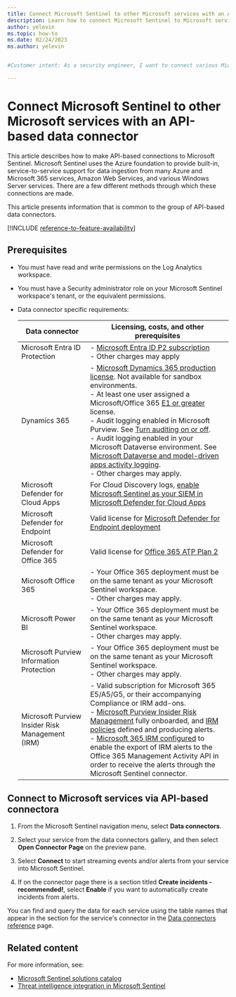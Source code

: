 ```yaml
---
title: Connect Microsoft Sentinel to other Microsoft services with an API-based data connector
description: Learn how to connect Microsoft Sentinel to Microsoft services with API-based connections.
author: yelevin
ms.topic: how-to
ms.date: 02/24/2023
ms.author: yelevin


#Customer intent: As a security engineer, I want to connect various Microsoft services to Microsoft Sentinel using API-based data connectors so that I can centralize and streamline security event monitoring and incident management.

---
```


# Connect Microsoft Sentinel to other Microsoft services with an API-based data connector

This article describes how to make API-based connections to Microsoft Sentinel. Microsoft Sentinel uses the Azure foundation to provide built-in, service-to-service support for data ingestion from many Azure and Microsoft 365 services, Amazon Web Services, and various Windows Server services. There are a few different methods through which these connections are made.

This article presents information that is common to the group of API-based data connectors.

[!INCLUDE [reference-to-feature-availability](includes/reference-to-feature-availability.md)]

## Prerequisites

- You must have read and write permissions on the Log Analytics workspace.
- You must have a Security administrator role on your Microsoft Sentinel workspace's tenant, or the equivalent permissions.
- Data connector specific requirements:
  
  |Data connector  |Licensing, costs, and other prerequisites  |
  |---------|---------|
  |Microsoft Entra ID Protection   | - [Microsoft Entra ID P2 subscription](https://azure.microsoft.com/pricing/details/active-directory/)<br> - Other charges may apply      |
  |Dynamics 365     | - [Microsoft Dynamics 365 production license](/office365/servicedescriptions/microsoft-dynamics-365-online-service-description). Not available for sandbox environments.<br>- At least one user assigned a Microsoft/Office 365 [E1 or greater](/power-platform/admin/enable-use-comprehensive-auditing#requirements) license. <br>- Audit logging enabled in Microsoft Purview. See [Turn auditing on or off](/purview/audit-log-enable-disable). <br>- Audit logging enabled in your Microsoft Dataverse environment. See [Microsoft Dataverse and model-driven apps activity logging](/power-platform/admin/enable-use-comprehensive-auditing). <br>- Other charges may apply.   |
  |Microsoft Defender for Cloud Apps|For Cloud Discovery logs, [enable Microsoft Sentinel as your SIEM in Microsoft Defender for Cloud Apps](/cloud-app-security/siem-sentinel)|
  |Microsoft Defender for Endpoint|Valid license for [Microsoft Defender for Endpoint deployment](/microsoft-365/security/defender-endpoint/production-deployment)|
  |Microsoft Defender for Office 365|Valid license for [Office 365 ATP Plan 2](/microsoft-365/security/office-365-security/office-365-atp#office-365-atp-plan-1-and-plan-2)|
  |Microsoft Office 365|- Your Office 365 deployment must be on the same tenant as your Microsoft Sentinel workspace.<br>- Other charges may apply.|
  |Microsoft Power BI|- Your Office 365 deployment must be on the same tenant as your Microsoft Sentinel workspace.<br>- Other charges may apply.|
  |Microsoft Purview Information Protection|- Your Office 365 deployment must be on the same tenant as your Microsoft Sentinel workspace.<br>- Other charges may apply.|
  |Microsoft Purview Insider Risk Management (IRM)    |- Valid subscription for Microsoft 365 E5/A5/G5, or their accompanying Compliance or IRM add-ons.<br>- [Microsoft Purview Insider Risk Management](/microsoft-365/compliance/insider-risk-management) fully onboarded, and [IRM policies](/microsoft-365/compliance/insider-risk-management-policies) defined and producing alerts.<br>- [Microsoft 365 IRM configured](/microsoft-365/compliance/insider-risk-management-settings#export-alerts-preview) to enable the export of IRM alerts to the Office 365 Management Activity API in order to receive the alerts through the Microsoft Sentinel connector. |



## Connect to Microsoft services via API-based connectora

1. From the Microsoft Sentinel navigation menu, select **Data connectors**.

1. Select your service from the data connectors gallery, and then select **Open Connector Page** on the preview pane.

1. Select **Connect** to start streaming events and/or alerts from your service into Microsoft Sentinel.

1. If on the connector page there is a section titled **Create incidents - recommended!**, select **Enable** if you want to automatically create incidents from alerts.

You can find and query the data for each service using the table names that appear in the section for the service's connector in the [Data connectors reference](data-connectors-reference.md) page.

## Related content

For more information, see:

- [Microsoft Sentinel solutions catalog](sentinel-solutions-catalog.md)
- [Threat intelligence integration in Microsoft Sentinel](threat-intelligence-integration.md)
